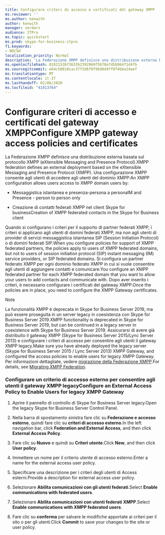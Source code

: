 ```yaml
---
title: Configurare criteri di accesso e certificati del gateway XMPP
ms.reviewer: ''
ms.author: kenwith
author: kenwith
manager: serdars
audience: ITPro
ms.topic: quickstart
ms.prod: skype-for-business-itpro
f1.keywords:
- NOCSH
localization_priority: Normal
description: 'La Federazione XMPP definisce una distribuzione esterna basata sul protocollo XMPP (eXtensible Messaging and Presence Protocol). Una configurazione XMPP consente agli utenti di accedere agli utenti del dominio XMPP:'
ms.openlocfilehash: 8182153bf3633b2392969f5870a7d5b96471d4fb
ms.sourcegitcommit: e64c50818cac37f3d6f0f96d0d4ff0f4bba24aef
ms.translationtype: MT
ms.contentlocale: it-IT
ms.lasthandoff: 02/06/2020
ms.locfileid: "41813764"
---
```

# <a name="configure-xmpp-gateway-access-policies-and-certificates"></a><span data-ttu-id="f5980-104">Configurare criteri di accesso e certificati del gateway XMPP</span><span class="sxs-lookup"><span data-stu-id="f5980-104">Configure XMPP gateway access policies and certificates</span></span>

<span data-ttu-id="f5980-105">La Federazione XMPP definisce una distribuzione esterna basata sul protocollo XMPP (eXtensible Messaging and Presence Protocol).</span><span class="sxs-lookup"><span data-stu-id="f5980-105">XMPP federation defines an external deployment based on the eXtensible Messaging and Presence Protocol (XMPP).</span></span> <span data-ttu-id="f5980-106">Una configurazione XMPP consente agli utenti di accedere agli utenti del dominio XMPP:</span><span class="sxs-lookup"><span data-stu-id="f5980-106">An XMPP configuration allows users access to XMPP domain users by:</span></span>
  
- <span data-ttu-id="f5980-107">Messaggistica istantanea e presenza-persona a persona</span><span class="sxs-lookup"><span data-stu-id="f5980-107">IM and Presence - person to person only</span></span>
    
- <span data-ttu-id="f5980-108">Creazione di contatti federati XMPP nel client Skype for business</span><span class="sxs-lookup"><span data-stu-id="f5980-108">Creation of XMPP federated contacts in the Skype for Business client</span></span>
    
<span data-ttu-id="f5980-109">Quando si configurano i criteri per il supporto di partner federati XMPP, i criteri si applicano agli utenti di domini federati XMPP, ma non agli utenti di provider di servizi messaggistica istantanea SIP (Session Initiation Protocol) o di domini federati SIP.</span><span class="sxs-lookup"><span data-stu-id="f5980-109">When you configure policies for support of XMPP federated partners, the policies apply to users of XMPP federated domains, but not to users of session initiation protocol (SIP) instant messaging (IM) service providers, or SIP federated domains.</span></span> <span data-ttu-id="f5980-110">Si configura un partner federato XMPP per ogni dominio federato XMPP in cui si vuole consentire agli utenti di aggiungere contatti e comunicare.</span><span class="sxs-lookup"><span data-stu-id="f5980-110">You configure an XMPP federated partner for each XMPP federated domain that you want to allow your users to add contacts and communicate with.</span></span> <span data-ttu-id="f5980-111">Dopo aver inserito i criteri, è necessario configurare i certificati del gateway XMPP.</span><span class="sxs-lookup"><span data-stu-id="f5980-111">Once the policies are in place, you need to configure the XMPP Gateway certificates.</span></span> 
  
> [!NOTE]
> <span data-ttu-id="f5980-112">La funzionalità XMPP è deprecata in Skype for Business Server 2019, ma può essere proseguita in un server legacy in coesistenza con Skype for Business Server 2019.</span><span class="sxs-lookup"><span data-stu-id="f5980-112">XMPP functionality is deprecated in Skype for Business Server 2019, but can be continued in a legacy server in coexistence with Skype for Business Server 2019.</span></span> <span data-ttu-id="f5980-113">Assicurarsi di avere già distribuito il gateway XMPP (Skype for Business Server 2015/Lync Server 2013) e configurare i criteri di accesso per consentire agli utenti il gateway XMPP legacy.</span><span class="sxs-lookup"><span data-stu-id="f5980-113">Make sure you have already deployed the legacy server (Skype for Business Server 2015 / Lync Server 2013) XMPP Gateway, and configured the access policies to enable users for legacy XMPP Gateway.</span></span> <span data-ttu-id="f5980-114">Per informazioni dettagliate, vedere [migrazione della Federazione XMPP](migrating-xmpp-federation.md).</span><span class="sxs-lookup"><span data-stu-id="f5980-114">For details, see [Migrating XMPP Federation](migrating-xmpp-federation.md).</span></span> 
  
### <a name="configure-an-external-access-policy-to-enable-users-for-legacy-xmpp-gateway"></a><span data-ttu-id="f5980-115">Configurare un criterio di accesso esterno per consentire agli utenti il gateway XMPP legacy</span><span class="sxs-lookup"><span data-stu-id="f5980-115">Configure an External Access Policy to Enable Users for legacy XMPP Gateway</span></span>

1. <span data-ttu-id="f5980-116">Aprire il pannello di controllo di Skype for Business Server legacy.</span><span class="sxs-lookup"><span data-stu-id="f5980-116">Open the legacy Skype for Business Server Control Panel.</span></span>
    
2. <span data-ttu-id="f5980-117">Nella barra di spostamento sinistra fare clic su **Federazione e accesso esterno**, quindi fare clic su **criteri di accesso esterno**.</span><span class="sxs-lookup"><span data-stu-id="f5980-117">In the left navigation bar, click **Federation and External Access**, and then click **External Access Policy**.</span></span>
    
3. <span data-ttu-id="f5980-118">Fare clic su **Nuovo** e quindi su **Criteri utente**.</span><span class="sxs-lookup"><span data-stu-id="f5980-118">Click **New**, and then click **User policy**.</span></span>
    
4. <span data-ttu-id="f5980-119">Immettere un nome per il criterio utente di accesso esterno.</span><span class="sxs-lookup"><span data-stu-id="f5980-119">Enter a name for the external access user policy.</span></span>
    
5. <span data-ttu-id="f5980-120">Specificare una descrizione per i criteri degli utenti di Access esterni.</span><span class="sxs-lookup"><span data-stu-id="f5980-120">Provide a description for external access user policy.</span></span>
    
6. <span data-ttu-id="f5980-121">Selezionare **Abilita comunicazioni con gli utenti federati**.</span><span class="sxs-lookup"><span data-stu-id="f5980-121">Select **Enable communications with federated users**.</span></span>
    
7. <span data-ttu-id="f5980-122">Selezionare **Abilita comunicazioni con utenti federati XMPP**.</span><span class="sxs-lookup"><span data-stu-id="f5980-122">Select **Enable communications with XMPP federated users**.</span></span>
    
8. <span data-ttu-id="f5980-123">Fare clic su **conferma** per salvare le modifiche apportate ai criteri per il sito o per gli utenti.</span><span class="sxs-lookup"><span data-stu-id="f5980-123">Click **Commit** to save your changes to the site or user policy.</span></span> 
    

